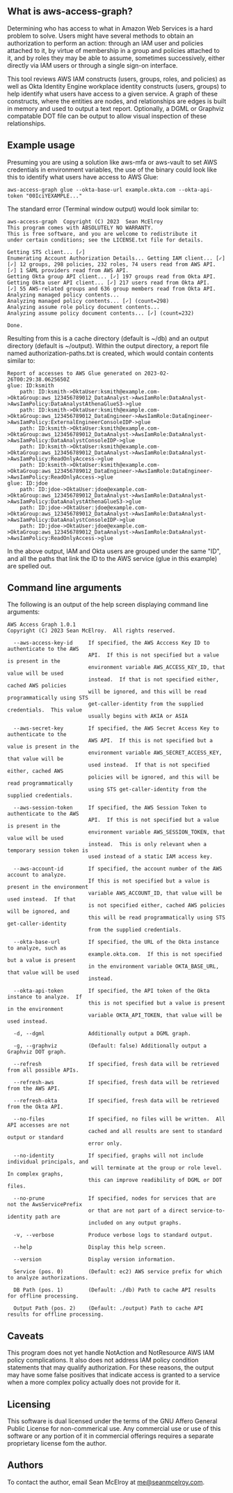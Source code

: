 ## What is aws-access-graph?
Determining who has access to what in Amazon Web Services is a hard problem to
solve.  Users might have several methods to obtain an authorization to perform
an action: through an IAM user and policies attached to it, by virtue of
membership in a group and policies attached to it, and by roles they may be
able to assume, sometimes successively, either directly via IAM users or
through a single sign-on interface.

This tool reviews AWS IAM constructs (users, groups, roles, and policies) as
well as Okta Identity Engine workplace identity constructs (users, groups) to
help identify what users have access to a given service.  A graph of these
constructs, where the entities are nodes, and relationships are edges is built
in memory and used to output a text report.  Optionally, a DGML or Graphviz
compatable DOT file can be output to allow visual inspection of these
relationships.

## Example usage
Presuming you are using a solution like aws-mfa or aws-vault to set AWS credentials in
environment variables, the use of the binary could look like this to identify what
users have access to AWS Glue:

```
aws-access-graph glue --okta-base-url example.okta.com --okta-api-token "00IciYEXAMPLE..."
```

The standard error (Terminal window output) would look similar to:
```
aws-access-graph  Copyright (C) 2023  Sean McElroy
This program comes with ABSOLUTELY NO WARRANTY.
This is free software, and you are welcome to redistribute it
under certain conditions; see the LICENSE.txt file for details.

Getting STS client... [✓]
Enumerating Account Authorization Details... Getting IAM client... [✓]
[✓] 12 groups, 298 policies, 232 roles, 74 users read from AWS API.
[✓] 1 SAML providers read from AWS API.
Getting Okta group API client... [✓] 197 groups read from Okta API.
Getting Okta user API client... [✓] 217 users read from Okta API.
[✓] 55 AWS-related groups and 636 group members read from Okta API.
Analyzing managed policy contents... 
Analyzing managed policy contents... [✓] (count=298)
Analyzing assume role policy document contents... 
Analyzing assume policy document contents... [✓] (count=232)

Done.
```

Resulting from this is a cache directory (default is ~/db) and an
output directory (default is ~/output).  Within the output directory,
a report file named authorization-paths.txt is created, which would
contain contents similar to:

```
Report of accesses to AWS Glue generated on 2023-02-26T00:29:38.0625650Z
glue: ID:ksmith
	path: ID:ksmith->OktaUser:ksmith@example.com->OktaGroup:aws_123456789012_DataAnalyst->AwsIamRole:DataAnalyst->AwsIamPolicy:DataAnalystAthenaGlueS3->glue
	path: ID:ksmith->OktaUser:ksmith@example.com->OktaGroup:aws_123456789012_DataEngineer->AwsIamRole:DataEngineer->AwsIamPolicy:ExternalEngineerConsoleIDP->glue
	path: ID:ksmith->OktaUser:ksmith@example.com->OktaGroup:aws_123456789012_DataAnalyst->AwsIamRole:DataAnalyst->AwsIamPolicy:DataAnalystConsoleIDP->glue
	path: ID:ksmith->OktaUser:ksmith@example.com->OktaGroup:aws_123456789012_DataAnalyst->AwsIamRole:DataAnalyst->AwsIamPolicy:ReadOnlyAccess->glue
	path: ID:ksmith->OktaUser:ksmith@example.com->OktaGroup:aws_123456789012_DataEngineer->AwsIamRole:DataEngineer->AwsIamPolicy:ReadOnlyAccess->glue
glue: ID:jdoe
	path: ID:jdoe->OktaUser:jdoe@example.com->OktaGroup:aws_123456789012_DataAnalyst->AwsIamRole:DataAnalyst->AwsIamPolicy:DataAnalystAthenaGlueS3->glue
	path: ID:jdoe->OktaUser:jdoe@example.com->OktaGroup:aws_123456789012_DataAnalyst->AwsIamRole:DataAnalyst->AwsIamPolicy:DataAnalystConsoleIDP->glue
	path: ID:jdoe->OktaUser:jdoe@example.com->OktaGroup:aws_123456789012_DataAnalyst->AwsIamRole:DataAnalyst->AwsIamPolicy:ReadOnlyAccess->glue
```

In the above output, IAM and Okta users are grouped under the same "ID",
and all the paths that link the ID to the AWS service (glue in this example)
are spelled out.

## Command line arguments
The following is an output of the help screen displaying command line
arguments:

```
AWS Access Graph 1.0.1
Copyright (C) 2023 Sean McElroy.  All rights reserved.

  --aws-access-key-id     If specified, the AWS Acccess Key ID to authenticate to the AWS
                          API.  If this is not specified but a value is present in the
                          environment variable AWS_ACCESS_KEY_ID, that value will be used
                          instead.  If that is not specified either, cached AWS policies
                          will be ignored, and this will be read programmatically using STS
                          get-caller-identity from the supplied credentials.  This value
                          usually begins with AKIA or ASIA

  --aws-secret-key        If specified, the AWS Secret Access Key to authenticate to the 
                          AWS API.  If this is not specified but a value is present in the
                          environment variable AWS_SECRET_ACCESS_KEY, that value will be
                          used instead.  If that is not specified either, cached AWS 
                          policies will be ignored, and this will be read programmatically
                          using STS get-caller-identity from the supplied credentials.

  --aws-session-token     If specified, the AWS Session Token to authenticate to the AWS
                          API.  If this is not specified but a value is present in the
                          environment variable AWS_SESSION_TOKEN, that value will be used
                          instead.  This is only relevant when a temporary session token is
                          used instead of a static IAM access key.

  --aws-account-id        If specified, the account number of the AWS account to analyze.  
                          If this is not specified but a value is present in the environment
                          variable AWS_ACCOUNT_ID, that value will be used instead.  If that
                          is not specified either, cached AWS policies will be ignored, and
                          this will be read programmatically using STS get-caller-identity
                          from the supplied credentials.

  --okta-base-url         If specified, the URL of the Okta instance to analyze, such as
                          example.okta.com.  If this is not specified but a value is present
                          in the environment variable OKTA_BASE_URL, that value will be used
                          instead.

  --okta-api-token        If specified, the API token of the Okta instance to analyze.  If 
                          this is not specified but a value is present in the environment
                          variable OKTA_API_TOKEN, that value will be used instead.

  -d, --dgml              Additionally output a DGML graph.

  -g, --graphviz          (Default: false) Additionally output a Graphviz DOT graph.

  --refresh               If specified, fresh data will be retrieved from all possible APIs.

  --refresh-aws           If specified, fresh data will be retrieved from the AWS API.

  --refresh-okta          If specified, fresh data will be retrieved from the Okta API.

  --no-files              If specified, no files will be written.  All API accesses are not
                          cached and all results are sent to standard output or standard
                          error only.

  --no-identity           If specified, graphs will not include individual principals, and
                           will terminate at the group or role level.  In complex graphs,
                          this can improve readibility of DGML or DOT files.

  --no-prune              If specified, nodes for services that are not the AwsServicePrefix
                          or that are not part of a direct service-to-identity path are
                          included on any output graphs.

  -v, --verbose           Produce verbose logs to standard output.

  --help                  Display this help screen.

  --version               Display version information.

  Service (pos. 0)        (Default: ec2) AWS service prefix for which to analyze authorizations.

  DB Path (pos. 1)        (Default: ./db) Path to cache API results for offline processing.

  Output Path (pos. 2)    (Default: ./output) Path to cache API results for offline processing.
```

## Caveats
This program does not yet handle NotAction and NotResource AWS IAM policy complications.
It also does not address IAM policy condition statements that may qualify authorization.
For these reasons, the output may have some false positives that indicate access is
granted to a service when a more complex policy actually does not provide for it.

## Licensing
This software is dual licensed under the terms of the GNU Affero General Public License
for non-commerical use.  Any commercial use or use of this software or any portion of it
in commercial offerings requires a separate proprietary license fom the author.

## Authors
To contact the author, email Sean McElroy at me@seanmcelroy.com.